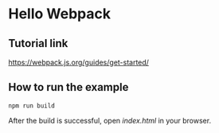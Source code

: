 # Hello Webpack

## Tutorial link
https://webpack.js.org/guides/get-started/

## How to run the example
```
npm run build
```
After the build is successful, open _index.html_ in your browser.
